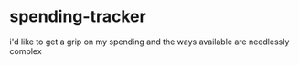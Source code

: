 # spending-tracker
i'd like to get a grip on my spending and the ways available are needlessly complex

